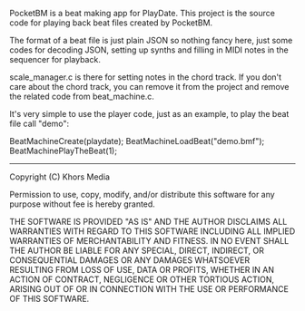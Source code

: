 PocketBM is a beat making app for PlayDate. This project is the source code for playing back beat files created by PocketBM.

The format of a beat file is just plain JSON so nothing fancy here, just some codes for decoding JSON, setting up synths and filling in MIDI notes in the sequencer for playback.

scale_manager.c is there for setting notes in the chord track. If you don't care about the chord track, you can remove it from the project and remove the related code from beat_machine.c.

It's very simple to use the player code, just as an example, to play the beat file call "demo":

BeatMachineCreate(playdate);
BeatMachineLoadBeat("demo.bmf");
BeatMachinePlayTheBeat(1);

--------------------------------------------------------------------------------
Copyright (C) Khors Media

Permission to use, copy, modify, and/or distribute this software for any
purpose without fee is hereby granted.

THE SOFTWARE IS PROVIDED "AS IS" AND THE AUTHOR DISCLAIMS ALL WARRANTIES WITH
REGARD TO THIS SOFTWARE INCLUDING ALL IMPLIED WARRANTIES OF MERCHANTABILITY AND
FITNESS. IN NO EVENT SHALL THE AUTHOR BE LIABLE FOR ANY SPECIAL, DIRECT,
INDIRECT, OR CONSEQUENTIAL DAMAGES OR ANY DAMAGES WHATSOEVER RESULTING FROM
LOSS OF USE, DATA OR PROFITS, WHETHER IN AN ACTION OF CONTRACT, NEGLIGENCE
OR OTHER TORTIOUS ACTION, ARISING OUT OF OR IN CONNECTION WITH THE USE OR
PERFORMANCE OF THIS SOFTWARE.
